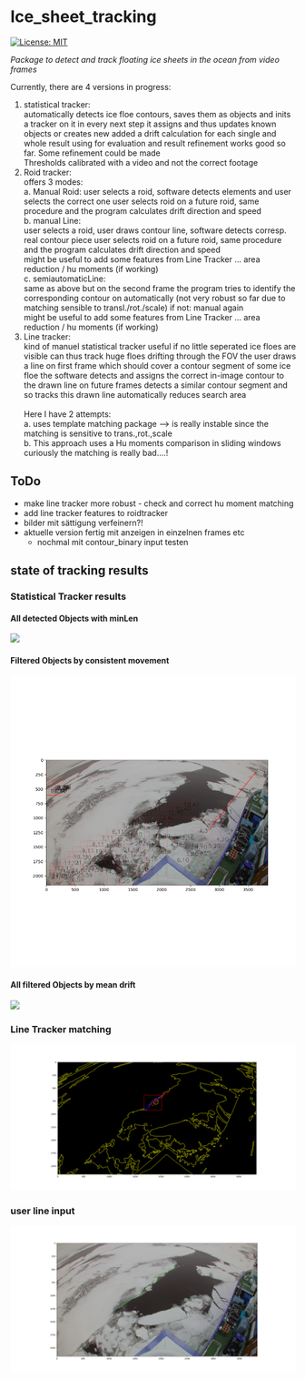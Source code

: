 # Ice_sheet_tracking
[![License: MIT](https://img.shields.io/badge/License-MIT-yellow.svg)](https://opensource.org/licenses/MIT)


_Package to detect and track floating ice sheets in the ocean from video frames_


Currently, there are 4 versions in progress: <br />
1. statistical tracker: <br />
   automatically detects ice floe contours, saves them as objects and inits a tracker on it
   in every next step it assigns and thus updates known objects or creates new
   added a drift calculation for each single and whole result using for evaluation and result refinement
   works good so far. Some refinement could be made <br />
   Thresholds calibrated with a video and not the correct footage <br />
3. Roid tracker: <br />
   offers 3 modes: <br />
   a. Manual Roid:
      user selects a roid, software detects elements and user selects the correct one
      user selects roid on a future roid, same procedure and the program calculates
      drift direction and speed <br />
   b. manual Line: <br />
      user selects a roid, user draws contour line, software detects corresp. real contour piece
      user selects roid on a future roid, same procedure and the program calculates
      drift direction and speed <br />
      might be useful to add some features from Line Tracker ... area reduction / hu moments (if working) <br />
   c. semiautomaticLine: <br />
      same as above but on the second frame the program tries to identify the corresponding
      contour on automatically (not very robust so far due to matching sensible to transl./rot./scale)
      if not: manual again <br />
      might be useful to add some features from Line Tracker ... area reduction / hu moments (if working) <br />
5. Line tracker: <br />
   kind of manuel statistical tracker
   useful if no little seperated ice floes are visible
   can thus track huge floes drifting through the FOV
   the user draws a line on first frame which should cover a contour segment of
   some ice floe
   the software detects and assigns the correct in-image contour to the drawn line
   on future frames detects a similar contour segment and so tracks this drawn line
   automatically reduces search area <br />
   <br />
   Here I have 2 attempts: <br />
   a. uses template matching package --> is really instable since the matching is sensitive to trans.,rot.,scale <br />
   b. This approach uses a Hu moments comparison in sliding windows
      curiously the matching is really bad....!
 


## ToDo

- make line tracker more robust
      - check and correct hu moment matching
- add line tracker features to roidtracker
- bilder mit sättigung verfeinern?!
- aktuelle version fertig mit anzeigen in einzelnen frames etc
    - nochmal mit contour_binary input testen



## state of tracking results
### Statistical Tracker results
#### All detected Objects with minLen
<img src="statistical tracker/1allminLen4Objects.png">

#### Filtered Objects by consistent movement
<img src="statistical tracker/2filterinconsitlmovingObj.png">

#### All filtered Objects by mean drift
<img src="statistical tracker/4CompletfilteredObj.png">

### Line Tracker matching
<img src="Line_tracker/found_shifted_match.png">

### user line input
<img src="Line_tracker/line_input.png">

